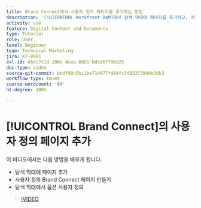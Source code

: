 ```yaml
---
title: Brand Connect에서 사용자 정의 페이지를 추가하는 방법
description: '[!UICONTROL Workfront DAM]에서 탐색 막대에 페이지를 추가하고, 사용자 정의 페이지를 만들고, Brand Connect의 탐색 막대에서 옵션을 사용자 정의하는 방법을 알아봅니다.'
activity: use
feature: Digital Content and Documents
type: Tutorial
role: User
level: Beginner
team: Technical Marketing
jira: KT-8981
exl-id: e6dc7c1d-200c-4cea-8dd1-bdc86ff96d25
doc-type: video
source-git-commit: bbdf99c6bc1be714077fd94fc3f8325394de36b3
workflow-type: tm+mt
source-wordcount: '64'
ht-degree: 100%

---
```


# [!UICONTROL Brand Connect]의 사용자 정의 페이지 추가

이 비디오에서는 다음 방법을 배우게 됩니다.

* 탐색 막대에 페이지 추가
* 사용자 정의 Brand Connect 페이지 만들기
* 탐색 막대에서 옵션 사용자 정의

>[!VIDEO](https://video.tv.adobe.com/v/3418772/?quality=12&learn=on&enablevpops=1&captions=kor)
